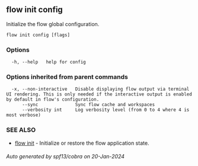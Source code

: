 ## flow init config

Initialize the flow global configuration.

```
flow init config [flags]
```

### Options

```
  -h, --help   help for config
```

### Options inherited from parent commands

```
  -x, --non-interactive   Disable displaying flow output via terminal UI rendering. This is only needed if the interactive output is enabled by default in flow's configuration.
      --sync              Sync flow cache and workspaces
      --verbosity int     Log verbosity level (from 0 to 4 where 4 is most verbose)
```

### SEE ALSO

* [flow init](flow_init.md)	 - Initialize or restore the flow application state.

###### Auto generated by spf13/cobra on 20-Jan-2024
